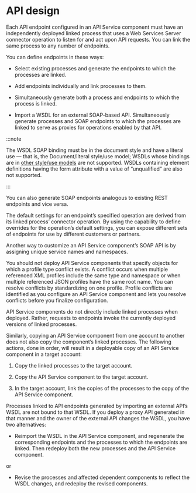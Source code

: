 # API design

<head>
  <meta name="guidename" content="API Management"/>
  <meta name="context" content="GUID-3046F76B-CED6-47C7-BC20-397C5F3FBEBF"/>
</head>


Each API endpoint configured in an API Service component must have an independently deployed linked process that uses a Web Services Server connector operation to listen for and act upon API requests. You can link the same process to any number of endpoints.

You can define endpoints in these ways:

-   Select existing processes and generate the endpoints to which the processes are linked.

-   Add endpoints individually and link processes to them.

-   Simultaneously generate both a process and endpoints to which the process is linked.

-   Import a WSDL for an external SOAP-based API. Simultaneously generate processes and SOAP endpoints to which the processes are linked to serve as proxies for operations enabled by that API.

:::note

The WSDL SOAP binding must be in the document style and have a literal use — that is, the Document/literal style/use model; WSDLs whose bindings are in [other style/use models](http://www.ibm.com/developerworks/library/ws-whichwsdl/) are not supported. WSDLs containing element definitions having the form attribute with a value of “unqualified” are also not supported.

:::


You can also generate SOAP endpoints analogous to existing REST endpoints and vice versa.

The default settings for an endpoint’s specified operation are derived from its linked process’ connector operation. By using the capability to define overrides for the operation’s default settings, you can expose different sets of endpoints for use by different customers or partners.

Another way to customize an API Service component’s SOAP API is by assigning unique service names and namespaces.

You should not deploy API Service components that specify objects for which a profile type conflict exists. A conflict occurs when multiple referenced XML profiles include the same type and namespace or when multiple referenced JSON profiles have the same root name. You can resolve conflicts by standardizing on one profile. Profile conflicts are identified as you configure an API Service component and lets you resolve conflicts before you finalize configuration.

API Service components do not directly include linked processes when deployed. Rather, requests to endpoints invoke the currently deployed versions of linked processes.

Similarly, copying an API Service component from one account to another does not also copy the component’s linked processes. The following actions, done in order, will result in a deployable copy of an API Service component in a target account:

1.  Copy the linked processes to the target account.

2.  Copy the API Service component to the target account.

3.  In the target account, link the copies of the processes to the copy of the API Service component.


Processes linked to API endpoints generated by importing an external API’s WSDL are not bound to that WSDL. If you deploy a proxy API generated in that manner and the owner of the external API changes the WSDL, you have two alternatives:

-   Reimport the WSDL in the API Service component, and regenerate the corresponding endpoints and the processes to which the endpoints are linked. Then redeploy both the new processes and the API Service component.

or

-   Revise the processes and affected dependent components to reflect the WSDL changes, and redeploy the revised components. 